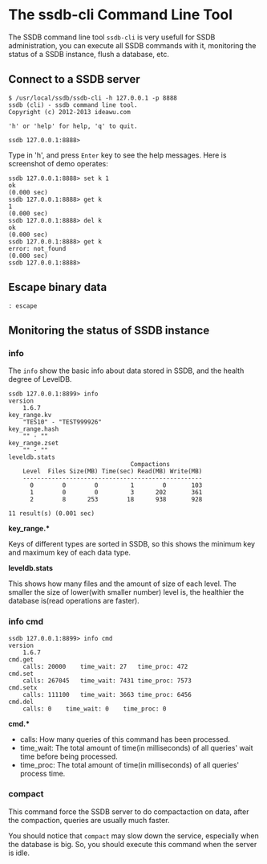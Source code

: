 # The ssdb-cli Command Line Tool

The SSDB command line tool ```ssdb-cli``` is very usefull for SSDB administration, you can execute all SSDB commands with it, monitoring the status of a SSDB instance, flush a database, etc.

## Connect to a SSDB server

	$ /usr/local/ssdb/ssdb-cli -h 127.0.0.1 -p 8888
    ssdb (cli) - ssdb command line tool.
    Copyright (c) 2012-2013 ideawu.com
    
	'h' or 'help' for help, 'q' to quit.
    
	ssdb 127.0.0.1:8888>

Type in 'h', and press ```Enter``` key to see the help messages. Here is screenshot of demo operates:

	ssdb 127.0.0.1:8888> set k 1
    ok
    (0.000 sec)
    ssdb 127.0.0.1:8888> get k
    1
    (0.000 sec)
    ssdb 127.0.0.1:8888> del k
    ok
    (0.000 sec)
    ssdb 127.0.0.1:8888> get k
    error: not_found
    (0.000 sec)
    ssdb 127.0.0.1:8888>

## Escape binary data

	: escape

## Monitoring the status of SSDB instance

### info

The ```info``` show the basic info about data stored in SSDB, and the health degree of LevelDB.

	ssdb 127.0.0.1:8899> info
	version
		1.6.7
	key_range.kv
		"TES10" - "TEST999926"
	key_range.hash
		"" - ""
	key_range.zset
		"" - ""
	leveldb.stats
                                      Compactions
        Level  Files Size(MB) Time(sec) Read(MB) Write(MB)
        --------------------------------------------------
          0        0        0         1        0       103
          1        0        0         3      202       361
          2        8      253        18      938       928
	
	11 result(s) (0.001 sec)

__key\_range.*__

Keys of different types are sorted in SSDB, so this shows the minimum key and maximum key of each data type.

__leveldb.stats__

This shows how many files and the amount of size of each level. The smaller the size of lower(with smaller number) level is, the healthier the database is(read operations are faster).

### info cmd

	ssdb 127.0.0.1:8899> info cmd
	version
		1.6.7
	cmd.get
		calls: 20000	time_wait: 27	time_proc: 472
	cmd.set
		calls: 267045	time_wait: 7431	time_proc: 7573
	cmd.setx
		calls: 111100	time_wait: 3663	time_proc: 6456
	cmd.del
		calls: 0	time_wait: 0	time_proc: 0

__cmd.*__

* calls: How many queries of this command has been processed.
* time_wait: The total amount of time(in milliseconds) of all queries' wait time before being processed.
* time_proc: The total amount of time(in milliseconds) of all queries' process time.

### compact

This command force the SSDB server to do compactaction on data, after the compaction, queries are usually much faster.

You should notice that ```compact``` may slow down the service, especially when the database is big. So, you should execute this command when the server is idle.
